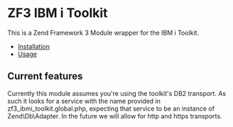 # ZF3 IBM i Toolkit
This is a Zend Framework 3 Module wrapper for the IBM i Toolkit. 

* [Installation](/docs/INSTALLATION.md)
* [Usage](/docs/USAGE.md)

## Current features
Currently this module assumes you're using the toolkit's DB2 transport. 
As such it looks for a service with the name provided in zf3_ibmi_toolkit.global.php,
expecting that service to be an instance of Zend\Db\Adapter. In the future
we will allow for http and https transports.
